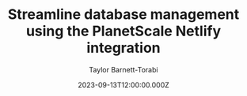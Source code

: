 ---
title: Streamline database management using the PlanetScale Netlify integration
date: 2023-09-13T12:00:00.000Z
author: Taylor Barnett-Torabi
summary: Learn how to use the new PlanetScale Netlify integration to simplify the process of wiring up a database to your Netlify applications.
tags:
  - post
remoteURL: https://planetscale.com/blog/planetscale-netlify-integration
remoteBaseURL: planetscale.com
---
